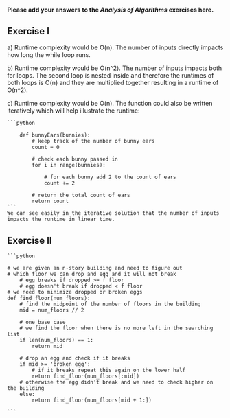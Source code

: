 #### Please add your answers to the ***Analysis of  Algorithms*** exercises here.

## Exercise I

a) Runtime complexity would be O(n). The number of inputs directly impacts how long the while loop runs.


b) Runtime complexity would be O(n^2). The number of inputs impacts both for loops. The second loop is nested inside and therefore the runtimes of both loops is O(n) and they are multiplied together resulting in a runtime of O(n^2).


c) Runtime complexity would be O(n). The function could also be written iteratively which will help illustrate the runtime:

    ```python

        def bunnyEars(bunnies):
            # keep track of the number of bunny ears
            count = 0

            # check each bunny passed in
            for i in range(bunnies):

                # for each bunny add 2 to the count of ears
                count += 2
      
            # return the total count of ears
            return count
    ```
    We can see easily in the iterative solution that the number of inputs impacts the runtime in linear time.

## Exercise II

    ```python

    # we are given an n-story building and need to figure out
    # which floor we can drop and egg and it will not break
        # egg breaks if dropped >= f floor
        # egg doesn't break if dropped < f floor
    # we need to minimize dropped or broken eggs
    def find_floor(num_floors):
        # find the midpoint of the number of floors in the building
        mid = num_floors // 2

        # one base case
        # we find the floor when there is no more left in the searching list
        if len(num_floors) == 1:
            return mid

        # drop an egg and check if it breaks
        if mid >= 'broken egg':
            # if it breaks repeat this again on the lower half
            return find_floor(num_floors[:mid])
        # otherwise the egg didn't break and we need to check higher on the building
        else:
            return find_floor(num_floors[mid + 1:])

    ```
